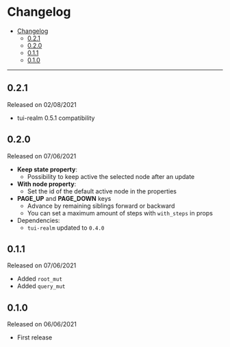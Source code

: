 # Changelog

- [Changelog](#changelog)
  - [0.2.1](#021)
  - [0.2.0](#020)
  - [0.1.1](#011)
  - [0.1.0](#010)

---

## 0.2.1

Released on 02/08/2021

- tui-realm 0.5.1 compatibility

## 0.2.0

Released on 07/06/2021

- **Keep state property**:
  - Possibility to keep active the selected node after an update
- **With node property**:
  - Set the id of the default active node in the properties
- **PAGE_UP** and **PAGE_DOWN** keys
  - Advance by remaining siblings forward or backward
  - You can set a maximum amount of steps with `with_steps` in props
- Dependencies:
  - `tui-realm` updated to `0.4.0`

## 0.1.1

Released on 07/06/2021

- Added `root_mut`
- Added `query_mut`

## 0.1.0

Released on 06/06/2021

- First release
